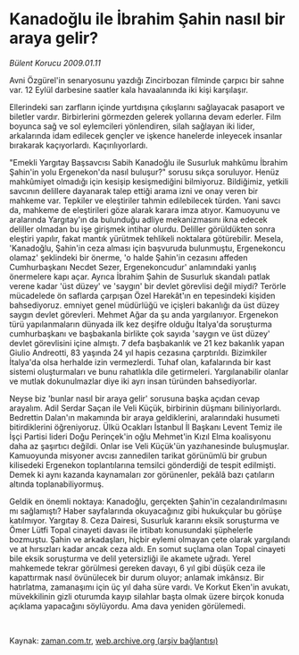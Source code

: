 # Kanadoğlu ile İbrahim Şahin nasıl bir araya gelir?

*Bülent Korucu 2009.01.11*

<tr><td class="metin" colspan="2" style="padding-top: 20px; padding-left: 5px; padding-right: 10px;">Avni Özgürel'in senaryosunu yazdığı Zincirbozan filminde çarpıcı bir sahne var. 12 Eylül darbesine saatler kala havaalanında iki kişi karşılaşır.</td></tr><tr><td class="metin" colspan="2" style="padding-top: 20px; padding-left: 5px; padding-right: 10px;"><p>Ellerindeki sarı zarfların içinde yurtdışına çıkışlarını sağlayacak pasaport ve biletler vardır. Birbirlerini görmezden gelerek yollarına devam ederler. Film boyunca sağ ve sol eylemcileri yönlendiren, silah sağlayan iki lider, arkalarında idam edilecek gençler ve işkence hanelerde inleyecek insanlar bırakarak kaçıyorlardı. Kaçırılıyorlardı. 
<p>"Emekli Yargıtay Başsavcısı Sabih Kanadoğlu ile Susurluk mahkûmu İbrahim Şahin'in yolu Ergenekon'da nasıl buluşur?" sorusu sıkça soruluyor. Henüz mahkûmiyet olmadığı için kesişip kesişmediğini bilmiyoruz. Bildiğimiz, yetkili savcının delillere dayanarak talep ettiği arama izni ve onay veren bir mahkeme var. Tepkiler ve eleştiriler tahmin edilebilecek türden. Yani savcı da, mahkeme de eleştirileri göze alarak karara imza atıyor. Kamuoyunu ve aralarında Yargıtay'ın da bulunduğu adliye mekanizmasını ikna edecek deliller olmadan bu işe girişmek intihar olurdu. Deliller görüldükten sonra eleştiri yapılır, fakat mantık yürütmek tehlikeli noktalara götürebilir. Mesela, 'Kanadoğlu, Şahin'in ceza alması için başvuruda bulunmuştu, Ergenekoncu olamaz' şeklindeki bir önerme, 'o halde Şahin'in cezasını affeden Cumhurbaşkanı Necdet Sezer, Ergenekoncudur' anlamındaki yanlış önermelere kapı açar. Ayrıca İbrahim Şahin de Susurluk skandalı patlak verene kadar 'üst düzey' ve 'saygın' bir devlet görevlisi değil miydi? Terörle mücadelede ön saflarda çarpışan Özel Harekât'ın en tepesindeki kişiden bahsediyoruz. emniyet genel müdürlüğü ve içişleri bakanlığı da üst düzey saygın devlet görevleri. Mehmet Ağar da şu anda yargılanıyor. Ergenekon türü yapılanmaların dünyada ilk kez deşifre olduğu İtalya'da soruşturma cumhurbaşkanı ve başbakanla birlikte çok sayıda 'saygın ve üst düzey' devlet görevlisini içine almıştı. 7 defa başbakanlık ve 21 kez bakanlık yapan Giulio Andreotti, 83 yaşında 24 yıl hapis cezasına çarptırıldı. Bizimkiler İtalya'da olsa herhalde izin vermezlerdi. Tuhaf olan, kafalarında bir kast sistemi oluşturmaları ve bunu rahatlıkla dile getirmeleri. Yargılanabilir olanlar ve mutlak dokunulmazlar diye iki ayrı insan türünden bahsediyorlar.
<p>Neyse biz 'bunlar nasıl bir araya gelir' sorusuna başka açıdan cevap arayalım. Adil Serdar Saçan ile Veli Küçük, birbirinin düşmanı biliniyorlardı. Bedrettin Dalan'ın makamında bir araya geldiklerini, aralarındaki husumeti bitirdiklerini öğreniyoruz. Ülkü Ocakları İstanbul İl Başkanı Levent Temiz ile İşçi Partisi lideri Doğu Perinçek'in oğlu Mehmet'in Kızıl Elma koalisyonu daha az şaşırtıcı değildi. Onlar ise Veli Küçük'ün yazıhanesinde buluşmuşlar. Kamuoyunda misyoner avcısı zannedilen tarikat görünümlü bir grubun kilisedeki Ergenekon toplantılarına temsilci gönderdiği de tespit edilmişti. Demek ki aynı kazanda kaynamaları zor görünenler, pekâlâ bazı çatıların altında toplanabiliyormuş. 
<p>Geldik en önemli noktaya: Kanadoğlu, gerçekten Şahin'in cezalandırılmasını mı sağlamıştı? Haber sayfalarında okuyacağınız gibi hukukçular bu görüşe katılmıyor. Yargıtay 8. Ceza Dairesi, Susurluk kararını eksik soruşturma ve Ömer Lütfi Topal cinayeti davası ile irtibatı konusundaki şüphelerle bozmuştu. Şahin ve arkadaşları, hiçbir eylemi olmayan çete olarak yargılandı ve at hırsızları kadar ancak ceza aldı. En somut suçlama olan Topal cinayeti bile eksik soruşturma ve delil yetersizliği ile akamete uğradı. Yerel mahkemede tekrar görülmesi gereken davayı, 6 yıl gibi düşük ceza ile kapattırmak nasıl övünülecek bir durum oluyor; anlamak imkânsız. Bir hatırlatma, zamanaşımı için üç yıl daha süre vardı. Ve Korkut Eken'in avukatı, müvekkilinin gizli oturumda kayıp silahlar başta olmak üzere birçok konuda açıklama yapacağını söylüyordu. Ama dava yeniden görülemedi.
<p><br/></p></p></p></p></p></td></tr>

Kaynak: [zaman.com.tr](http://zaman.com.tr/yazar.do?yazino=802178), [web.archive.org (arşiv bağlantısı)](http://web.archive.org/web/20090321063803/http://zaman.com.tr:80/yazar.do?yazino=802178)
